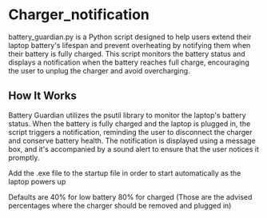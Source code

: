 # Charger_notification

battery_guardian.py is a Python script designed to help users extend their laptop battery's lifespan and prevent overheating by notifying them when their battery is fully charged. This script monitors the battery status and displays a notification when the battery reaches full charge, encouraging the user to unplug the charger and avoid overcharging.

## How It Works
Battery Guardian utilizes the psutil library to monitor the laptop's battery status. When the battery is fully charged and the laptop is plugged in, the script triggers a notification, reminding the user to disconnect the charger and conserve battery health. The notification is displayed using a message box, and it's accompanied by a sound alert to ensure that the user notices it promptly.

Add the .exe file to the startup file in order to start automatically as the laptop powers up

Defaults are 40% for low battery 
             80% for charged (Those are the advised percentages where the charger should be removed and plugged in)
